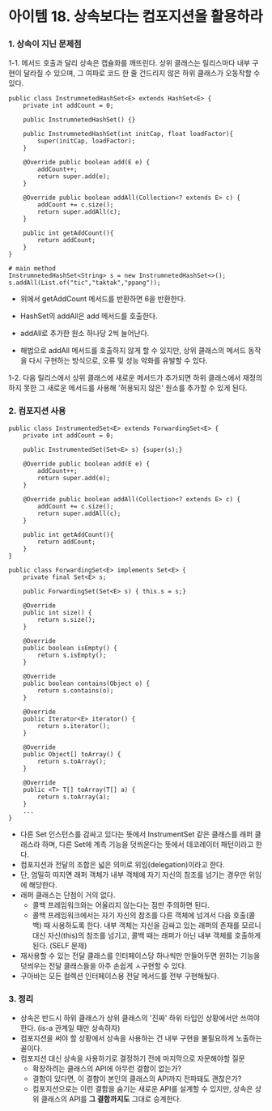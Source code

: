 # 아이템 18. 상속보다는 컴포지션을 활용하라

### 1. 상속이 지닌 문제점
1-1. 메서드 호출과 달리 상속은 캡슐화를 깨뜨린다. 상위 클래스는 릴리스마다 내부 구현이 달라질 수 있으며, 그 여파로 코드 한 줄 건드리지 않은 하위 클래스가 오동작할 수 있다.

```
public class InstrumnetedHashSet<E> extends HashSet<E> {
    private int addCount = 0;
    
    public InstrumnetedHashSet() {}
    
    public InstrumnetedHashSet(int initCap, float loadFactor){
        super(initCap, loadFactor);
    }
    
    @Override public boolean add(E e) {
        addCount++;
        return super.add(e);
    }

    @Override public boolean addAll(Collection<? extends E> c) {
        addCount += c.size();
        return super.addAll(c);
    }
    
    public int getAddCount(){
        return addCount;
    }
}

# main method
InstrumnetedHashSet<String> s = new InstrumnetedHashSet<>();
s.addAll(List.of("tic","taktak","ppang"));
```

- 위에서 getAddCount 메서드를 반환하면 6을 반환한다.
- HashSet의 addAll은 add 메서드를 호출한다.
- addAll로 추가한 원소 하나당 2씩 늘어난다.

- 해법으로 addAll 메서드를 호출하지 않게 할 수 있지만, 상위 클래스의 메서드 동작을 다시 구현하는 방식으로, 오류 및 성능 악화를 유발할 수 있다.

1-2. 다음 릴리스에서 상위 클래스에 새로운 메서드가 추가되면 하위 클래스에서 재정의하지 못한 그 새로운 메서드를 사용해 '허용되지 않은' 원소를 추가할 수 있게 된다.

### 2. 컴포지션 사용
```
public class InstrumentedSet<E> extends ForwardingSet<E> {
    private int addCount = 0;

    public InstrumentedSet(Set<E> s) {super(s);}

    @Override public boolean add(E e) {
        addCount++;
        return super.add(e);
    }

    @Override public boolean addAll(Collection<? extends E> c) {
        addCount += c.size();
        return super.addAll(c);
    }

    public int getAddCount(){
        return addCount;
    }
}

public class ForwardingSet<E> implements Set<E> {
    private final Set<E> s;

    public ForwardingSet(Set<E> s) { this.s = s;}

    @Override
    public int size() {
        return s.size();
    }

    @Override
    public boolean isEmpty() {
        return s.isEmpty();
    }

    @Override
    public boolean contains(Object o) {
        return s.contains(o);
    }

    @Override
    public Iterator<E> iterator() {
        return s.iterator();
    }

    @Override
    public Object[] toArray() {
        return s.toArray();
    }

    @Override
    public <T> T[] toArray(T[] a) {
        return s.toArray(a);
    }
	...
}
```
- 다른 Set 인스턴스를 감싸고 있다는 뜻에서 InstrumentSet 같은 클래스를 래퍼 클래스라 하며, 다른 Set에 계측 기능을 덧씌운다는 뜻에서 데코레이터 패턴이라고 한다.
- 컴포지션과 전달의 조합은 넓은 의미로 위임(delegation)이라고 한다.
- 단, 엄밀히 따지면 래퍼 객체가 내부 객체에 자기 자신의 참조를 넘기는 경우만 위임에 해당한다.
- 래퍼 클래스는 단점이 거의 없다.
	- 콜백 프레임워크와는 어울리지 않는다는 점만 주의하면 된다.
	- 콜백 프레임워크에서는 자기 자신의 참조를 다른 객체에 넘겨서 다음 호출(콜백) 때 사용하도록 한다. 내부 객체는 자신을 감싸고 있는 래퍼의 존재를 모르니 대신 자신(this)의 참조를 넘기고, 콜백 때는 래퍼가 아닌 내부 객체를 호출하게 된다. (SELF 문제)
- 재사용할 수 있는 전달 클래스를 인터페이스당 하나씩만 만들어두면 원하는 기능을 덧씌우는 전달 클래스들을 아주 손쉽게 ㅅ구현할 수 있다.
- 구아바는 모든 컬렉션 인터페이스용 전달 메서드를 전부 구현해뒀다.

### 3. 정리
- 상속은 반드시 하위 클래스가 상위 클래스의 '진짜' 하위 타입인 상황에서만 쓰여야 한다. (is-a 관계일 때만 상속하자)
- 컴포지션을 써야 할 상황에서 상속을 사용하는 건 내부 구현을 불필요하게 노출하는 꼴이다.
- 컴포지션 대신 상속을 사용하기로 결정하기 전에 마지막으로 자문해야할 질문
	- 확장하려는 클래스의 API에 아무런 결함이 없는가?
	- 결함이 있다면, 이 결함이 본인의 클래스의 API까지 전파돼도 괜찮은가?
	- 컴포지션으로는 이런 결함을 숨기는 새로운 API를 설계할 수 있지만, 상속은 상위 클래스의 API를 **그 결함까지도** 그대로 승계한다.
